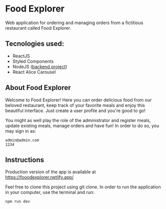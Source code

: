 # Food Explorer
Web application for ordering and managing orders from a fictitious restaurant called Food Explorer. 

## Tecnologies used:
* ReactJS
* Styled Components
* NodeJS ([backend project](https://github.com/stelardn/api-food-explorer))
* React Alice Carousel

## About Food Explorer
Welcome to Food Explorer! Here you can order delicious food from our beloved restaurant, keep track of your favorite meals and enjoy this beautiful interface. Just create a user profile and you're good to go!

You might as well play the role of the administrator and register meals, update existing meals, manage orders and have fun! In order to do so, you may sign in as:
```
admin@admin.com
1234
```

## Instructions
Production version of the app is available at https://fooodexplorer.netlify.app/

Feel free to clone this project using git clone.
In order to run the application in your computer, use the terminal and run:
```
npm run dev 
```
